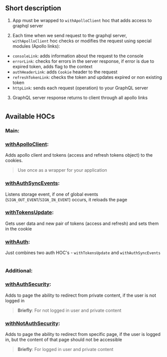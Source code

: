 ## Short description
1. App must be wrapped to `withApolloClient` hoc that adds access to graphql server

2. Each time when we send request to the graphql server, `withApolloClient` hoc checks or modifies the request using special modules (Apollo links): 
  - `consoleLink`: adds information about the request to the console
  - `errorLink`: checks for errors in the server response, if error is due to expired token, adds flag to the context
  - `authHeaderLink`: adds `Cookie` header to the request
  - `refreshTokenLink`: checks the token and updates expired or non existing token
  - `httpLink`: sends each request (operation) to your GraphQL server

3. GraphQL server response returns to client through all apollo links

#

## Available HOCs

### Main:
### [**withApolloClient**](./withApolloClient.tsx):
Adds apollo client and tokens (access and refresh tokens object) to the cookies.
> Use once as a wrapper for your application

### [**withAuthSyncEvents**](./auth/withAuthSyncEvents.tsx):
Listens storage event, if one of global events (`SIGN_OUT_EVENT`/`SIGN_IN_EVENT`) occurs, it reloads the page

### [**withTokensUpdate**](./auth/withTokensUpdate.tsx):
Gets user data and new pair of tokens (access and refresh) and sets them in the cookie

### [**withAuth**](./auth/withAuth.tsx):
Just combines two auth HOC's - `withTokensUpdate`
and `withAuthSyncEvents`

#

### Additional:
### [**withAuthSecurity**](./auth/withAuthSecurity.tsx):
Adds to page the ability to redirect from private content, if the user is not logged in

> **Briefly**: For not logged in user and private content

### [**withNotAuthSecurity**](./auth/withNotAuthSecurity.tsx):
Adds to page the ability to redirect from specific page, if the user is logged in, but the content of that page should not be accessible

> **Briefly**: For logged in user and private content
